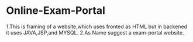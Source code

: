 # Online-Exam-Portal
1.This is  framing of a website,which uses fronted as HTML but in backened it uses JAVA,JSP,and MYSQL. 
2.As Name suggest a exam-portal  website.

